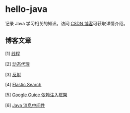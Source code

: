 # hello-java

记录 Java 学习相关的知识。访问 [CSDN 博客](https://blog.csdn.net/leifchen90)可获取详情介绍。  

## 博客文章

[1] [线程](https://blog.csdn.net/leifchen90/article/details/82988647)

[2] [动态代理](https://blog.csdn.net/leifchen90/article/details/82991258)

[3] [反射](https://blog.csdn.net/leifchen90/article/details/82991267)

[4] [Elastic Search](https://blog.csdn.net/leifchen90/article/details/82988382)

[5] [Google Guice 依赖注入框架 ](https://blog.csdn.net/leifchen90/article/details/83071039)

[6] [Java 消息中间件](https://blog.csdn.net/leifchen90/article/details/84248762)
